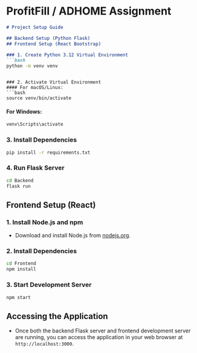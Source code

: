 # ProfitFill / ADHOME Assignment

```markdown
# Project Setup Guide

## Backend Setup (Python Flask)
## Frontend Setup (React Bootstrap)

### 1. Create Python 3.12 Virtual Environment
```bash
python -m venv venv
```
```

### 2. Activate Virtual Environment
#### For macOS/Linux:
```bash
source venv/bin/activate
```
#### For Windows:
```bash
venv\Scripts\activate
```

### 3. Install Dependencies
```bash
pip install -r requirements.txt
```

### 4. Run Flask Server
```bash
cd Backend
flask run
```

## Frontend Setup (React)

### 1. Install Node.js and npm
- Download and install Node.js from [nodejs.org](https://nodejs.org/).

### 2. Install Dependencies
```bash
cd Frontend
npm install
```

### 3. Start Development Server
```bash
npm start
```

## Accessing the Application
- Once both the backend Flask server and frontend development server are running, you can access the application in your web browser at `http://localhost:3000`.
